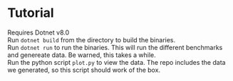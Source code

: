 # Tutorial

Requires Dotnet v8.0  
Run `dotnet build` from the directory to build the binaries.  
Run `dotnet run` to run the binaries. This will run the different benchmarks and genereate data. Be warned, this takes a while.  
Run the python script `plot.py` to view the data. The repo includes the data we generated, so this script should work of the box.  
